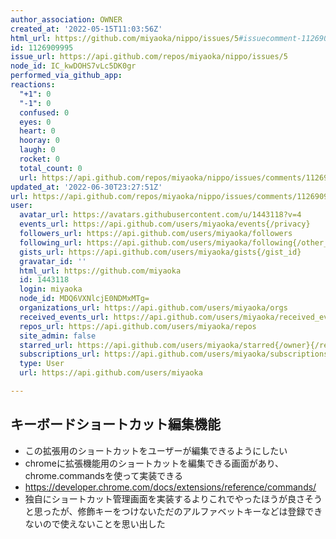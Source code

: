 ```yaml
---
author_association: OWNER
created_at: '2022-05-15T11:03:56Z'
html_url: https://github.com/miyaoka/nippo/issues/5#issuecomment-1126909995
id: 1126909995
issue_url: https://api.github.com/repos/miyaoka/nippo/issues/5
node_id: IC_kwDOHS7vLc5DK0gr
performed_via_github_app: 
reactions:
  "+1": 0
  "-1": 0
  confused: 0
  eyes: 0
  heart: 0
  hooray: 0
  laugh: 0
  rocket: 0
  total_count: 0
  url: https://api.github.com/repos/miyaoka/nippo/issues/comments/1126909995/reactions
updated_at: '2022-06-30T23:27:51Z'
url: https://api.github.com/repos/miyaoka/nippo/issues/comments/1126909995
user:
  avatar_url: https://avatars.githubusercontent.com/u/1443118?v=4
  events_url: https://api.github.com/users/miyaoka/events{/privacy}
  followers_url: https://api.github.com/users/miyaoka/followers
  following_url: https://api.github.com/users/miyaoka/following{/other_user}
  gists_url: https://api.github.com/users/miyaoka/gists{/gist_id}
  gravatar_id: ''
  html_url: https://github.com/miyaoka
  id: 1443118
  login: miyaoka
  node_id: MDQ6VXNlcjE0NDMxMTg=
  organizations_url: https://api.github.com/users/miyaoka/orgs
  received_events_url: https://api.github.com/users/miyaoka/received_events
  repos_url: https://api.github.com/users/miyaoka/repos
  site_admin: false
  starred_url: https://api.github.com/users/miyaoka/starred{/owner}{/repo}
  subscriptions_url: https://api.github.com/users/miyaoka/subscriptions
  type: User
  url: https://api.github.com/users/miyaoka

---
```

## キーボードショートカット編集機能

- この拡張用のショートカットをユーザーが編集できるようにしたい
- chromeに拡張機能用のショートカットを編集できる画面があり、chrome.commandsを使って実装できる
- https://developer.chrome.com/docs/extensions/reference/commands/
- 独自にショートカット管理画面を実装するよりこれでやったほうが良さそうと思ったが、修飾キーをつけないただのアルファベットキーなどは登録できないので使えないことを思い出した